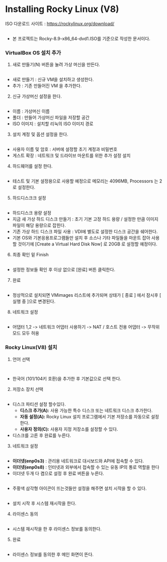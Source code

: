 # Installing Rocky Linux (V8)

ISO 다운로드 사이트 : https://rockylinux.org/download/

<figure><img src="../../.gitbook/assets/1-1 (3).png" alt=""><figcaption></figcaption></figure>

* 본 프로젝트는 Rocky-8.9-x86\_64-dvd1.ISO를 기준으로 작성한 문서이다.

### VirtualBox OS 설치 추가

1. 새로 만들기(N) 버튼을 눌려 가상 머신을 만든다.

<figure><img src="../../.gitbook/assets/1-2 (1) (1) (1).png" alt=""><figcaption></figcaption></figure>

* 새로 만들기 : 신규 VM을 설치하고 생성한다.
* 추가 : 기존 만들어진 VM 을 추가한다.

2. 신규 가상머신 설정을 한다.

<figure><img src="../../.gitbook/assets/1-3 (1) (1).png" alt=""><figcaption></figcaption></figure>

* 이름 : 가상머신 이름
* 폴더 : 만들어 가상머신 파일을 저장할 공간
* ISO 이미지 : 설치할 리눅의 ISO 이미지 경로

3. 설치 계정 및 옵션 설정을 한다.

<figure><img src="../../.gitbook/assets/1-4 (1) (1).png" alt=""><figcaption></figcaption></figure>

* 사용자 이름 및 암호 : 서버에 설정할 초기 계정과 비밀번호
* 게스트 확장 : 네트워크 및 드라이브 마운트를 위한 추가 설정 설치

4. 하드웨어를 설정 한다.

<figure><img src="../../.gitbook/assets/1-5 (1) (1).png" alt=""><figcaption></figcaption></figure>

* 테스트 및 기본 설정용으로 사용할 예정으로 메모리는 4096MB, Processors 는 2로 설정한다.

5. 하드디스크크 설정

<figure><img src="../../.gitbook/assets/1-6 (1) (1).png" alt=""><figcaption></figcaption></figure>

* 하드디스크 용량 설정
* 지금 새 가상 하드 디스크 만들기 : 초기 기본 고정 하드 용량 / 설정한 만큼 이미지 파일이 해당 용량으로 잡힌다.
* 기존 가상 하드 디스크 파일 사용 : VDI에 별도로 설정한 디스크 공간을 쉐어한다.
* 기본 OS와 기본응용프로그램들만 설치 후 소스나 기타 파일들을 마운트 잡아 사용할 것이기에 \[Create a Virtual Hard Disk Now] 로 20GB 로 설정할 예정이다.

6. 최종 확인 밑 Finish

<figure><img src="../../.gitbook/assets/1-7 (1) (1).png" alt=""><figcaption></figcaption></figure>

* 설정한 정보들 확인 후 이상 없으로 \[완료] 버튼 클릭한다.

7. 완료

<figure><img src="../../.gitbook/assets/1-8 (1).png" alt=""><figcaption></figcaption></figure>

* 정상적으로 설치되면 VMimages 리스트에 추가되며 상태가 \[ 종료 ] 에서 잠시후 \[ 실행 중 ]으로 변경된다.

8. 네트워크 설정

<figure><img src="../../.gitbook/assets/1-9 (1) (1).png" alt=""><figcaption></figcaption></figure>

* 어댑터 1,2 -> 네트워크 어댑터 사용하기 -> NAT / 호스트 전용 어댑터 -> 무작위 모드 모두 허용

### Rocky Linux(V8) 설치

1. 언어 선택

<figure><img src="../../.gitbook/assets/2-1 (3).png" alt=""><figcaption></figcaption></figure>

<figure><img src="../../.gitbook/assets/2-2 (3).png" alt=""><figcaption></figcaption></figure>

* 한국어 (101/104키 호환)을 추가한 후 기본값으로 선택 한다.

2. 저장소 장치 선택

<figure><img src="../../.gitbook/assets/2-3 (2).png" alt=""><figcaption></figcaption></figure>

* 디스크 파티션 설정 할수있다.
  * **디스크 추가(A):** 사용 가능한 특수 디스크 또는 네트워크 디스크 추가한다.
  * **자동 설정(A):** Rocky Linux 설치 프로그램에서 기본 저장소를 자동으로 설정한다.
  * **사용자 정의(C):** 사용자 지정 저장소를 설정할 수 있다.
* 디스크를 고른 후 완료를 누른다.

3. 네트워크 설정

<figure><img src="../../.gitbook/assets/2-4 (2).png" alt=""><figcaption></figcaption></figure>

* **이더넷(enp0s3)** : 관리용 네트워크로 대시보드와 API에 접속할 수 있다.
* **이더넷(enp0s8)** : 인터넷과 외부에서 접속할 수 있는 유동 IP의 통로 역할을 한다
* 이더넷 두개 다 켬으로 설정 후 완료 버튼을 누른다.

<figure><img src="../../.gitbook/assets/2-5 (1).png" alt=""><figcaption></figcaption></figure>

* 주황색 삼각형 아이콘이 뜨는것들만 설정을 해주면 설치 시작을 할 수 있다.

<figure><img src="../../.gitbook/assets/2-6 (1).png" alt=""><figcaption></figcaption></figure>

* 설치 시작 후 시스템 재시작을 한다.

4. 라이센스 동의

<figure><img src="../../.gitbook/assets/2-7 (1).png" alt=""><figcaption></figcaption></figure>

* 시스템 재시작을 한 후 라이센스 정보를 동의한다.

5. 완료

<figure><img src="../../.gitbook/assets/2-8 (1).png" alt=""><figcaption></figcaption></figure>

* 라이센스 정보를 동의한 후 메인 화면이 뜬다.
